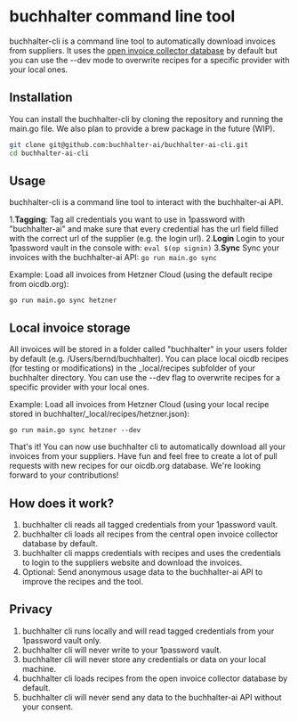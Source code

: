 # buchhalter command line tool

buchhalter-cli is a command line tool to automatically download invoices from suppliers.
It uses the [open invoice collector database](https://github.com/oicdb/oicdb-repository) 
by default but you can use the --dev mode to overwrite recipes for a specific provider with your local ones.  

## Installation
You can install the buchhalter-cli by cloning the repository and running the main.go file.
We also plan to provide a brew package in the future (WIP).

```bash
git clone git@github.com:buchhalter-ai/buchhalter-ai-cli.git
cd buchhalter-ai-cli
```

## Usage
buchhalter-cli is a command line tool to interact with the buchhalter-ai API.

1.**Tagging**: Tag all credentials you want to use in 1password with "buchhalter-ai" and make sure that every credential 
has the url field filled with the correct url of the supplier (e.g. the login url). 
2.**Login** Login to your 1password vault in the console with: ```eval $(op signin)```
3.**Sync** Sync your invoices with the buchhalter-ai API: ```go run main.go sync```

Example: Load all invoices from Hetzner Cloud (using the default recipe from oicdb.org):
```
go run main.go sync hetzner
```

## Local invoice storage
All invoices will be stored in a folder called "buchhalter" in your users folder by default (e.g. /Users/bernd/buchhalter).
You can place local oicdb recipes (for testing or modifications) in the _local/recipes subfolder of your buchhalter directory. 
You can use the --dev flag to overwrite recipes for a specific provider with your local ones.

Example: Load all invoices from Hetzner Cloud (using your local recipe stored in buchhalter/_local/recipes/hetzner.json):
```
go run main.go sync hetzner --dev
```

That's it! You can now use buchhalter cli to automatically download all your invoices from your suppliers.
Have fun and feel free to create a lot of pull requests with new recipes for our oicdb.org database. 
We're looking forward to your contributions!

## How does it work?
1. buchhalter cli reads all tagged credentials from your 1password vault.
2. buchhalter cli loads all recipes from the central open invoice collector database by default.
3. buchhalter cli mapps credentials with recipes and uses the credentials to login to the suppliers website and download the invoices.
4. Optional: Send anonymous usage data to the buchhalter-ai API to improve the recipes and the tool.

## Privacy
1. buchhalter cli runs locally and will read tagged credentials from your 1password vault only. 
2. buchhalter cli will never write to your 1password vault.
3. buchhalter cli will never store any credentials or data on your local machine.
4. buchhalter cli loads recipes from the open invoice collector database by default.
5. buchhalter cli will never send any data to the buchhalter-ai API without your consent.
